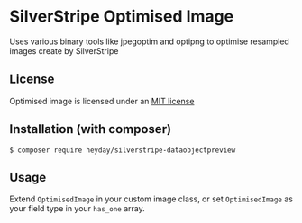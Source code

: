 # SilverStripe Optimised Image

Uses various binary tools like jpegoptim and optipng to optimise resampled images create by SilverStripe

## License

Optimised image is licensed under an [MIT license](http://heyday.mit-license.org/)

## Installation (with composer)

	$ composer require heyday/silverstripe-dataobjectpreview

## Usage

Extend `OptimisedImage` in your custom image class, or set `OptimisedImage` as your field type in your `has_one` array.